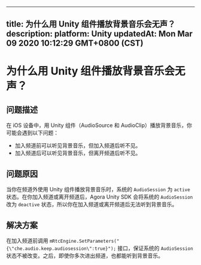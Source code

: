 
---
title: 为什么用 Unity 组件播放背景音乐会无声？
description: 
platform: Unity
updatedAt: Mon Mar 09 2020 10:12:29 GMT+0800 (CST)
---
# 为什么用 Unity 组件播放背景音乐会无声？
## 问题描述

在 iOS 设备中，用 Unity 组件（AudioSource 和 AudioClip）播放背景音乐，你可能会遇到以下问题：

- 加入频道前可以听见背景音乐，但加入频道后听不见。
- 加入频道后可以听见背景音乐，但离开频道后听不见。

## 问题原因

当你在频道外使用 Unity 组件播放背景音乐时，系统的 `AudioSession` 为 `active` 状态。在你加入频道或离开频道后，Agora Unity SDK 会将系统的 `AudioSession` 改为 `deactive` 状态，所以你在加入频道或离开频道后无法听到背景音乐。

## 解决方案

在加入频道前调用 `mRtcEngine.SetParameters("{\"che.audio.keep.audiosession\":true}");` 接口，保证系统的 `AudioSession` 状态不被改变。之后，即使你多次进出频道，也都能听到背景音乐。
